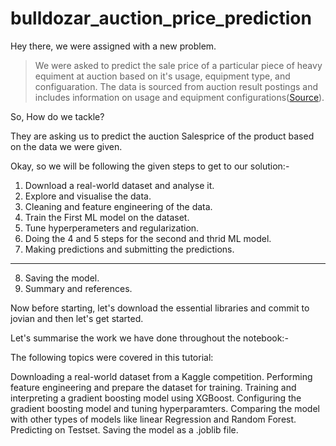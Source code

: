 # bulldozar_auction_price_prediction

Hey there, we were assigned with a new problem.
> We were asked to predict the sale price of a particular piece of heavy equiment at auction based on it's usage, equipment type, and configuaration.  The data is sourced from auction result postings and includes information on usage and equipment configurations([Source](https://www.kaggle.com/c/bluebook-for-bulldozers/data)).

So, How do we tackle?

They are asking us to predict the auction Salesprice of the product based on the data we were given.

Okay, so we will be following the given steps to get to our solution:-

1.   Download a real-world dataset and analyse it.
2.   Explore and visualise the data.
3.   Cleaning and feature engineering of the data.
4.   Train the First ML model on the dataset.
5.   Tune hyperperameters and regularization.
6.   Doing the 4 and 5 steps for the second and thrid ML model.
7.   Making predictions and submitting the predictions.
---

8.   Saving the model.
9.  Summary and references.

Now before starting, let's download the essential libraries and commit to jovian and then let's get started.


Let's summarise the work we have done throughout the notebook:-

The following topics were covered in this tutorial:

Downloading a real-world dataset from a Kaggle competition.
Performing feature engineering and prepare the dataset for training.
Training and interpreting a gradient boosting model using XGBoost.
Configuring the gradient boosting model and tuning hyperparamters.
Comparing the model with other types of models like linear Regression and Random Forest.
Predicting on Testset.
Saving the model as a .joblib file.
